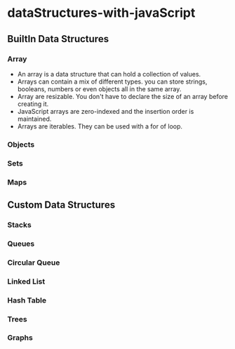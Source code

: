 # dataStructures-with-javaScript

## BuiltIn Data Structures

### Array
- An array is a data structure that can hold a collection of values.
- Arrays can contain a mix of different types. you can store strings, booleans,
  numbers or even objects all in the same array.
- Array are resizable. You don't have to declare the size of an array before 
  creating it.
- JavaScript arrays are zero-indexed and the insertion order is maintained.
- Arrays are iterables. They can be used with a for of loop.
### Objects
### Sets
### Maps

## Custom Data Structures

### Stacks
### Queues
### Circular Queue
### Linked List
### Hash Table
### Trees
### Graphs
